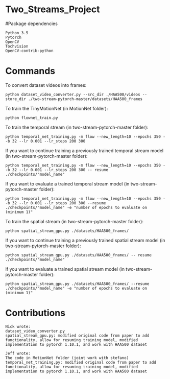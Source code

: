 # Two_Streams_Project

#Package dependencies
```
Python 3.5
Pytorch
OpenCV
Tochvision
OpenCV-contrib-python
```

# Commands
To convert dataset videos into frames:
```
python dataset_video_converter.py --src_dir ./HAA500/videos --store_dir ./two-stream-pytorch-master/datasets/HAA500_frames
```
To train the TinyMotionNet (in MotionNet folder): 
```
python flownet_train.py
```
To train the temporal stream (in two-stream-pytorch-master folder):
```
python temporal_net_training.py -m flow --new_length=10 --epochs 350 --b 32 --lr 0.001 --lr_steps 200 300
```
If you want to continue training a previously trained temporal stream model (in two-stream-pytorch-master folder):
```
python temporal_net_training.py -m flow --new_length=10 --epochs 350 --b 32 --lr 0.001 --lr_steps 200 300 -- resume ./checkpoints/"model_name"
```
If you want to evaluate a trained temporal stream model (in two-stream-pytorch-master folder):
```
python temporal_net_training.py -m flow --new_length=10 --epochs 350 --b 32 --lr 0.001 --lr_steps 200 300 --resume ./checkpoints/"model_name" -e "number of epochs to evaluate on (minimum 1)"
```
To train the spatial stream (in two-stream-pytorch-master folder): 
```
python spatial_stream_gpu.py ./datasets/HAA500_frames/
```
If you want to continue training a previously trained spatial stream model (in two-stream-pytorch-master folder):
```
python spatial_stream_gpu.py ./datasets/HAA500_frames/ -- resume ./checkpoints/"model_name"
```
If you want to evaluate a trained spatial stream model (in two-stream-pytorch-master folder):
```
python spatial_stream_gpu.py ./datasets/HAA500_frames/ --resume ./checkpoints/"model_name" -e "number of epochs to evaluate on (minimum 1)"
```

# Contributions
```
Nick wrote:
dataset_video_converter.py
spatial_stream_gpu.py: modified original code from paper to add functionality, allow for resuming training model, modified implementation to pytorch 1.10.1, and work with HAA500 dataset
```
```
Jeff wrote:
The code in MotionNet folder (joint work with stefano)
temporal_net_training.py: modified original code from paper to add functionality, allow for resuming training model, modified implementation to pytorch 1.10.1, and work with HAA500 dataset
```
